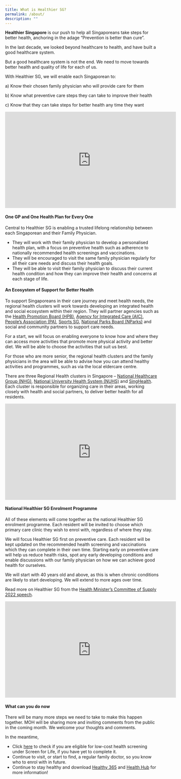 ```yaml
---
title: What is Healthier SG?
permalink: /about/
description: ""
---
```

**Healthier Singapore** is our push to help all Singaporeans take steps for better health, anchoring in the adage “Prevention is better than cure”. 

In the last decade, we looked beyond healthcare to health, and have built a good healthcare system.

But a good healthcare system is not the end. We need to move towards better health and quality of life for each of us. 

With Healthier SG, we will enable each Singaporean to:

a)	Know their chosen family physician who will provide care for them

b)	Know what preventive care steps they can take to improve their health 

c)	Know that they can take steps for better health any time they want 


<iframe width="560" height="315" src="https://www.youtube.com/embed/6tHRIJW7R-A" title="YouTube video player" frameborder="0" allow="accelerometer; autoplay; clipboard-write; encrypted-media; gyroscope; picture-in-picture" allowfullscreen></iframe>

#### One GP and One Health Plan for Every One

Central to Healthier SG is enabling a trusted lifelong relationship between each Singaporean and their Family Physician.

* They will work with their family physician to develop a personalised health plan, with a focus on preventive health such as adherence to nationally recommended health screenings and vaccinations. 
* They will be encouraged to visit the same family physician regularly for all their care needs and discuss their health goals. 
* They will be able to visit their family physician to discuss their current health condition and how they can improve their health and concerns at each stage of life. 

#### An Ecosystem of Support for Better Health 

To support Singaporeans in their care journey and meet health needs, the regional health clusters will work towards developing an integrated health and social ecosystem within their region. They will partner agencies such as the [Health Promotion Board (HPB)](https://hpb.gov.sg/), [Agency for Integrated Care (AIC)](https://www.aic.sg/), [People’s Association (PA)](https://www.pa.gov.sg/), [Sports SG](https://www.myactivesg.com/), [National Parks Board (NParks)](https://www.nparks.gov.sg/) and social and community partners to support care needs. 

For a start, we will focus on enabling everyone to know how and where they can access more activities that promote more physical activity and better diet. We will be able to choose the activities that suit us best. 

For those who are more senior, the regional health clusters and the family physicians in the area will be able to advise how you can attend healthy activities and programmes, such as via the local eldercare centre.

There are three Regional Health clusters in Singapore – [National Healthcare Group (NHG)](http://corp.nhg.com.sg/), [National University Health System (NUHS)](https://www.nuhs.edu.sg/) and [SingHealth](https://www.singhealth.com.sg/). Each cluster is responsible for organizing care in their areas, working closely with health and social partners, to deliver better health for all residents.

<iframe width="560" height="315" src="https://www.youtube.com/embed/Yq4n_rpM-so" title="YouTube video player" frameborder="0" allow="accelerometer; autoplay; clipboard-write; encrypted-media; gyroscope; picture-in-picture" allowfullscreen></iframe>

#### National Healthier SG Enrolment Programme

All of these elements will come together as the national Healthier SG enrolment programme. Each resident will be invited to choose which primary care clinic they wish to enrol with, regardless of where they stay.

We will focus Healthier SG first on preventive care. Each resident will be kept updated on the recommended health screening and vaccinations which they can complete in their own time. Starting early on preventive care will help us reduce health risks, spot any early developing conditions and enable discussions with our family physician on how we can achieve good health for ourselves.

We will start with 40 years old and above, as this is when chronic conditions are likely to start developing. We will extend to more ages over time. 

Read more on Healthier SG from the [Health Minister’s Committee of Supply 2022 speech](https://www.moh.gov.sg/news-highlights/details/speech-by-mr-ong-ye-kung-minister-for-health-at-the-ministry-of-health-committee-of-supply-debate-2022).

<iframe width="560" height="315" src="https://www.youtube.com/embed/lg_LF-VcGn4" title="YouTube video player" frameborder="0" allow="accelerometer; autoplay; clipboard-write; encrypted-media; gyroscope; picture-in-picture" allowfullscreen></iframe>

#### What can you do now

There will be many more steps we need to take to make this happen together. MOH will be sharing more and inviting comments from the public in the coming month. We welcome your thoughts and comments. 

In the meantime, 
* Click [here](https://www.healthhub.sg/programmes/61/Screen_for_Life) to check if you are eligible for low-cost health screening under Screen for Life, if you have yet to complete it. 
* Continue to visit, or start to find, a regular family doctor, so you know who to enrol with in future.
* Continue to stay healthy and download [Healthy 365](https://hpb.gov.sg/healthy-living/healthy-365) and [Health Hub](https://www.healthhub.sg/) for more information!